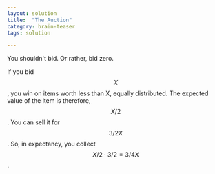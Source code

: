 ```yaml
---
layout: solution
title:  "The Auction"
category: brain-teaser
tags: solution

---
```


You shouldn't bid.  Or rather, bid zero.

If you bid $$X$$, you win on items worth less than X, equally distributed.  The expected value of the item is therefore, $$X/2$$.  You can sell it for $$3/2 X$$.  So, in expectancy, you collect $$X/2 \cdot 3/2 = 3/4 X$$.


